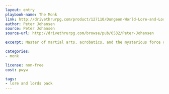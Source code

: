 ```yaml
---
layout: entry
playbook-name: The Monk
link: http://drivethrurpg.com/product/127110/Dungeon-World-Lore-and-Lords-Pack
author: Peter Johansen
source: Peter Johansen
source-url: http://drivethrurpg.com/browse/pub/6532/Peter-Johansen

excerpt: Master of martial arts, acrobatics, and the mysterious force of ki.

categories:
- monk

license: non-free
cost: pwyw

tags:
- lore and lords pack
---
```

